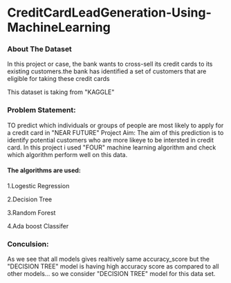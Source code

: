 # CreditCardLeadGeneration-Using-MachineLearning

### About The Dataset
In this project or case, the bank wants to cross-sell its credit cards to its existing customers.the bank has identified a set of customers that are eligible for taking these credit cards

This dataset is taking from "KAGGLE"

### Problem Statement:
TO predict which individuals or groups of people are most likely to apply for a credit card in "NEAR FUTURE"
Project Aim:
The aim of this prediction is to identify potential customers who are more likeye to be intersted in credit card.
In this project i used "FOUR" machine learning algorithm and check which algorithm perform well on this data.

#### The algorithms are used:

1.Logestic Regression

2.Decision Tree

3.Random Forest

4.Ada boost Classifer

### Conculsion:
As we see that all models gives realtively same accuracy_score but the "DECISION TREE" model is having high accuracy score as compared to all other models... so we consider "DECISION TREE" model for this data set.
